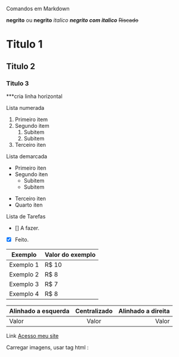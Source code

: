 Comandos em Markdown

**negrito** ou __negrito__
*italico*
__*negrito com italico*__
~~Riscado~~
# Titulo 1
## Titulo 2
### Titulo 3

***cria linha horizontal

Lista numerada
1. Primeiro item
1. Segundo item
   1. Subitem
   1. Subitem
1. Terceiro iten

Lista demarcada
* Primeiro iten
* Segundo iten
  * Subitem
  * Subitem
- Terceiro iten
- Quarto iten

Lista de Tarefas
- [] A fazer.
- [x] Feito.

Exemplo   | Valor do exemplo
--------- | ------
Exemplo 1 | R$ 10
Exemplo 2 | R$ 8
Exemplo 3 | R$ 7
Exemplo 4 | R$ 8

Alinhado a esquerda | Centralizado | Alinhado a direita
:--------- | :------: | -------:
Valor | Valor | Valor

Link
[Acesso meu site](https://site.com)

Carregar imagens, usar tag html :<p>
<!---
<img src="/pasta/arquivo.jpg">
-->
